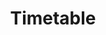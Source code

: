---
title: "Timetable"
workflowContent: [
          {
            i : "0",
            image: "/image/time-table-pattern.jpg",
            alternateText: "Create time-table pattern",
            heading: "Create timetable pattern"
          },
          {
            i: "1",
            image: "/image/periods-add.jpg",
            alternateText: "Add periods to each day",
            heading: "Add periods to each day"
          },
          {
            i: "2",
            image: "/image/teacher-subject.jpg",
            alternateText: "Add teachers to each subject",
            heading: "Add teachers to each subject"
          },
          {
            i: "end",
            image: "/image/publish-parent.jpg",
            alternateText: "Publish to parents",
            heading: "Publish to parents"
          }
          
        ]
  
typeofpage: "workflow"
weight:
draft: false
---
